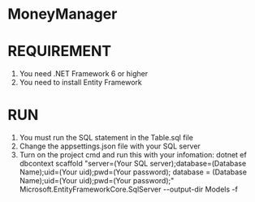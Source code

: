 # MoneyManager

# REQUIREMENT
1. You need .NET Framework 6 or higher
2. You need to install Entity Framework
# RUN
1. You must run the SQL statement in the Table.sql file
2. Change the appsettings.json file with your SQL server
3. Turn on the project cmd and run this with your infomation: dotnet ef dbcontext scaffold "server=(Your SQL server);database=(Database Name);uid=(Your uid);pwd=(Your password); database = (Database Name);uid=(Your uid);pwd=(Your password);" Microsoft.EntityFrameworkCore.SqlServer --output-dir Models -f
